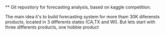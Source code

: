 \*\* Git repository for forecasting analysis, based on kaggle competition.

The main idea it's to build forecasting system for more tham 30K diferensts products, located in 3 differents states (CA,TX and WI). But lets start with three differents products, one hobbie product
